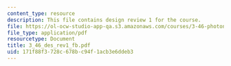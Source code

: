 ```yaml
---
content_type: resource
description: This file contains design review 1 for the course.
file: https://ol-ocw-studio-app-qa.s3.amazonaws.com/courses/3-46-photonic-materials-and-devices-spring-2006/171f88f3728c678bc94f1acb3e6ddeb3_3_46_des_rev1_fb.pdf
file_type: application/pdf
resourcetype: Document
title: 3_46_des_rev1_fb.pdf
uid: 171f88f3-728c-678b-c94f-1acb3e6ddeb3
---
```

